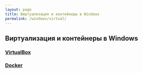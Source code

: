 ```yaml
---
layout: page
title: Виртуализация и контейнеры в Windows
permalink: /windows/virtual/
---
```


## Виртуализация и контейнеры в Windows

### [VirtualBox](/windows/virtual/virtualbox/)

### [Docker](/windows/virtual/docker/)
